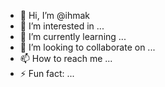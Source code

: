 - 👋 Hi, I’m @ihmak
- 👀 I’m interested in ...
- 🌱 I’m currently learning ...
- 💞️ I’m looking to collaborate on ...
- 📫 How to reach me ...
- ⚡ Fun fact: ...

<!---
ihmak/ihmak is a ✨ special ✨ repository because its `README.md` (this file) appears on your GitHub profile.
You can click the Preview link to take a look at your changes.
--->
